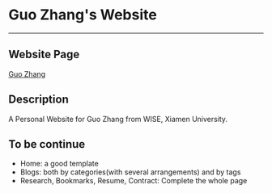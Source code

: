 # Guo Zhang's Website 

----

## Website Page
[Guo Zhang](https://guo-zhang.github.io)

## Description
A Personal Website for Guo Zhang from WISE, Xiamen University.

## To be continue
- Home: a good template
- Blogs: both by categories(with several arrangements) and by tags
- Research, Bookmarks, Resume, Contract: Complete the whole page


